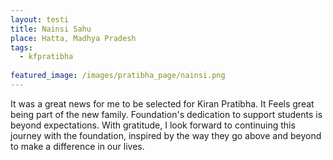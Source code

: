 ```yaml
---
layout: testi
title: Nainsi Sahu
place: Hatta, Madhya Pradesh
tags:
  - kfpratibha
  
featured_image: /images/pratibha_page/nainsi.png
---
```

It was a great news for me to be selected for Kiran Pratibha. It Feels great being part of the new family. Foundation's dedication to support students is beyond expectations. With gratitude, I look forward to continuing this journey with the foundation, inspired by the way they go above and beyond to make a difference in our lives.
